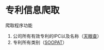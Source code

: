 # 专利信息爬取

爬取程序功能

1. 公司所有有效专利的IPC以及名称（[天眼查](https://zhuanli.tianyancha.com/)）
2. 专利所有类别（[SOOPAT](http://www.soopat.com/)）